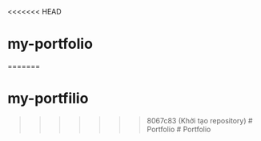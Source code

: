 <<<<<<< HEAD
# my-portfolio
=======
# my-portfilio
>>>>>>> 8067c83 (Khởi tạo repository)
#   P o r t f o l i o  
 #   P o r t f o l i o  
 